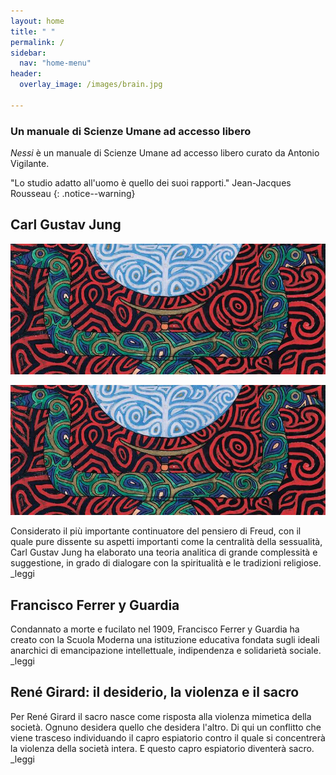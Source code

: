 ```yaml
---
layout: home
title: " "
permalink: /
sidebar:
  nav: "home-menu"
header:
  overlay_image: /images/brain.jpg 
  
---
```



### Un manuale di Scienze Umane ad accesso libero

_Nessi_ è un manuale di Scienze Umane ad accesso libero curato da Antonio Vigilante.

"Lo studio adatto all'uomo è quello dei suoi rapporti." Jean-Jacques Rousseau
{: .notice--warning}

## Carl Gustav Jung

![](/images/jung.jpg)  

![](images/jung.jpg)

Considerato il più importante continuatore del pensiero di Freud, con il quale pure dissente su aspetti importanti come la centralità della sessualità, Carl Gustav Jung ha elaborato una teoria analitica di grande complessità e suggestione, in grado di dialogare con la spiritualità e le tradizioni religiose. _leggi

## Francisco Ferrer y Guardia

Condannato a morte e fucilato nel 1909, Francisco Ferrer y Guardia ha creato con la Scuola Moderna una istituzione educativa fondata sugli ideali anarchici di emancipazione intellettuale, indipendenza e solidarietà sociale. _leggi

## René Girard: il desiderio, la violenza e il sacro

Per René Girard il sacro nasce come risposta alla violenza mimetica della società. Ognuno desidera quello che desidera l'altro. Di qui un conflitto che viene trasceso individuando il capro espiatorio contro il quale si concentrerà la violenza della società intera. E questo capro espiatorio diventerà sacro. _leggi




 
